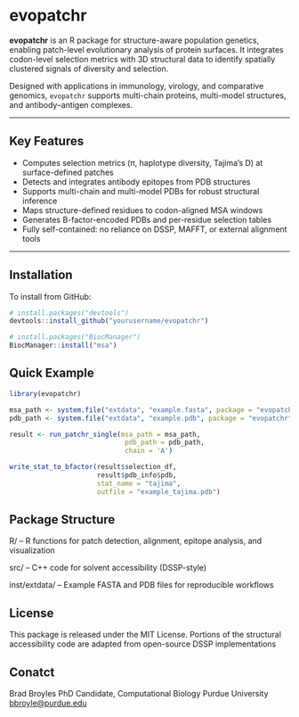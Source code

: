 # evopatchr

**evopatchr** is an R package for structure-aware population genetics, enabling patch-level evolutionary analysis of protein surfaces. It integrates codon-level selection metrics with 3D structural data to identify spatially clustered signals of diversity and selection.

Designed with applications in immunology, virology, and comparative genomics, `evopatchr` supports multi-chain proteins, multi-model structures, and antibody–antigen complexes.

---

## Key Features

- Computes selection metrics (π, haplotype diversity, Tajima’s D) at surface-defined patches
- Detects and integrates antibody epitopes from PDB structures
- Supports multi-chain and multi-model PDBs for robust structural inference
- Maps structure-defined residues to codon-aligned MSA windows
- Generates B-factor-encoded PDBs and per-residue selection tables
- Fully self-contained: no reliance on DSSP, MAFFT, or external alignment tools

---

## Installation

To install from GitHub:

```r
# install.packages("devtools")
devtools::install_github("yourusername/evopatchr")

# install.packages("BiocManager")
BiocManager::install("msa")
```

## Quick Example

```r
library(evopatchr)

msa_path <- system.file("extdata", "example.fasta", package = "evopatchr")
pdb_path <- system.file("extdata", "example.pdb", package = "evopatchr")

result <- run_patchr_single(msa_path = msa_path,
                             pdb_path = pdb_path,
                             chain = 'A')

write_stat_to_bfactor(result$selection_df,
                      result$pdb_info$pdb,
                      stat_name = "tajima",
                      outfile = "example_tajima.pdb")
```

## Package Structure

R/ – R functions for patch detection, alignment, epitope analysis, and visualization

src/ – C++ code for solvent accessibility (DSSP-style)

inst/extdata/ – Example FASTA and PDB files for reproducible workflows

## License

This package is released under the MIT License. 
Portions of the structural accessibility code are adapted from open-source DSSP
 implementations

## Conatct

Brad Broyles
PhD Candidate, Computational Biology
Purdue University
bbroyle@purdue.edu
